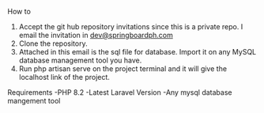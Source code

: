 How to

1. Accept the git hub repository invitations since this is a private repo. I email the invitation in dev@springboardph.com
2. Clone the repository.
3. Attached in this email is the sql file for database. Import it on any MySQL database management tool you have.
4. Run php artisan serve on the project terminal and it will give the localhost link of the project.

Requirements
-PHP 8.2
-Latest Laravel Version
-Any mysql database mangement tool
